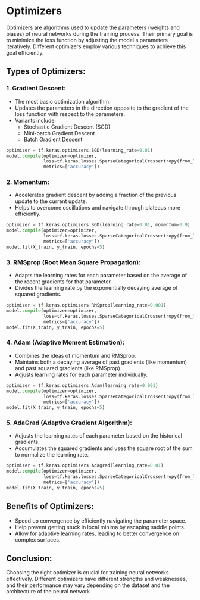 # Optimizers 

Optimizers are algorithms used to update the parameters (weights and biases) of neural networks during the training process. Their primary goal is to minimize the loss function by adjusting the model's parameters iteratively. Different optimizers employ various techniques to achieve this goal efficiently.

## Types of Optimizers:

### 1. Gradient Descent:
   - The most basic optimization algorithm.
   - Updates the parameters in the direction opposite to the gradient of the loss function with respect to the parameters.
   - Variants include:
     - Stochastic Gradient Descent (SGD)
     - Mini-batch Gradient Descent
     - Batch Gradient Descent

``` python
optimizer = tf.keras.optimizers.SGD(learning_rate=0.01)
model.compile(optimizer=optimizer,
              loss=tf.keras.losses.SparseCategoricalCrossentropy(from_logits=True),
              metrics=['accuracy'])
```

### 2. Momentum:
   - Accelerates gradient descent by adding a fraction of the previous update to the current update.
   - Helps to overcome oscillations and navigate through plateaus more efficiently.

``` python
optimizer = tf.keras.optimizers.SGD(learning_rate=0.01, momentum=0.9)
model.compile(optimizer=optimizer,
              loss=tf.keras.losses.SparseCategoricalCrossentropy(from_logits=True),
              metrics=['accuracy'])
model.fit(X_train, y_train, epochs=5)
```

### 3. RMSprop (Root Mean Square Propagation):
   - Adapts the learning rates for each parameter based on the average of the recent gradients for that parameter.
   - Divides the learning rate by the exponentially decaying average of squared gradients.

``` python
optimizer = tf.keras.optimizers.RMSprop(learning_rate=0.001)
model.compile(optimizer=optimizer,
              loss=tf.keras.losses.SparseCategoricalCrossentropy(from_logits=True),
              metrics=['accuracy'])
model.fit(X_train, y_train, epochs=5)
```

### 4. Adam (Adaptive Moment Estimation):
   - Combines the ideas of momentum and RMSprop.
   - Maintains both a decaying average of past gradients (like momentum) and past squared gradients (like RMSprop).
   - Adjusts learning rates for each parameter individually.

``` python
optimizer = tf.keras.optimizers.Adam(learning_rate=0.001)
model.compile(optimizer=optimizer,
              loss=tf.keras.losses.SparseCategoricalCrossentropy(from_logits=True),
              metrics=['accuracy'])
model.fit(X_train, y_train, epochs=5)
```




### 5. AdaGrad (Adaptive Gradient Algorithm):
   - Adjusts the learning rates of each parameter based on the historical gradients.
   - Accumulates the squared gradients and uses the square root of the sum to normalize the learning rate.

``` python
optimizer = tf.keras.optimizers.Adagrad(learning_rate=0.01)
model.compile(optimizer=optimizer,
              loss=tf.keras.losses.SparseCategoricalCrossentropy(from_logits=True),
              metrics=['accuracy'])
model.fit(X_train, y_train, epochs=5)
```

## Benefits of Optimizers:
- Speed up convergence by efficiently navigating the parameter space.
- Help prevent getting stuck in local minima by escaping saddle points.
- Allow for adaptive learning rates, leading to better convergence on complex surfaces.

## Conclusion:
Choosing the right optimizer is crucial for training neural networks effectively. Different optimizers have different strengths and weaknesses, and their performance may vary depending on the dataset and the architecture of the neural network.
